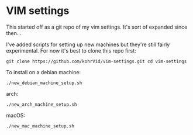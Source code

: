 # VIM settings

This started off as a git repo of my vim settings. It's sort of expanded since
then...

I've added scripts for setting up new machines but they're still fairly
experimental. For now it's best to clone this repo first:

    git clone https://github.com/kohrVid/vim-settings.git cd vim-settings

To install on a debian machine:

    ./new_debian_machine_setup.sh

arch:

    ./new_arch_machine_setup.sh

macOS:

    ./new_mac_machine_setup.sh


